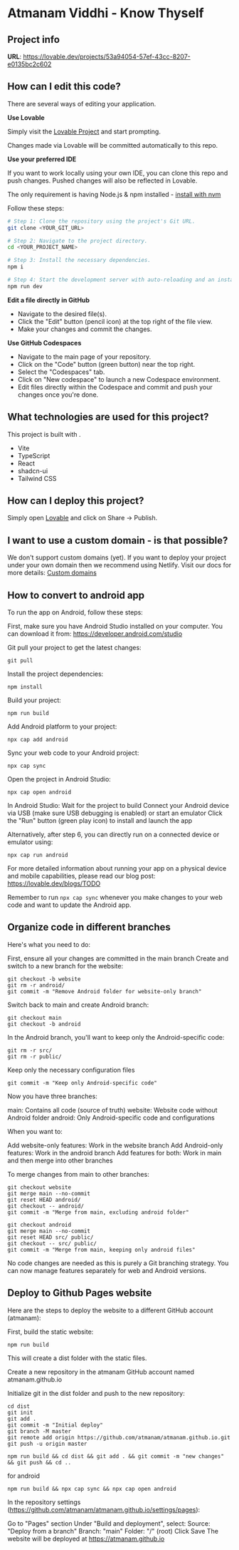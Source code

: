 # Atmanam Viddhi - Know Thyself

## Project info

**URL**: https://lovable.dev/projects/53a94054-57ef-43cc-8207-e0135bc2c602

## How can I edit this code?

There are several ways of editing your application.

**Use Lovable**

Simply visit the [Lovable Project](https://lovable.dev/projects/53a94054-57ef-43cc-8207-e0135bc2c602) and start prompting.

Changes made via Lovable will be committed automatically to this repo.

**Use your preferred IDE**

If you want to work locally using your own IDE, you can clone this repo and push changes. Pushed changes will also be reflected in Lovable.

The only requirement is having Node.js & npm installed - [install with nvm](https://github.com/nvm-sh/nvm#installing-and-updating)

Follow these steps:

```sh
# Step 1: Clone the repository using the project's Git URL.
git clone <YOUR_GIT_URL>

# Step 2: Navigate to the project directory.
cd <YOUR_PROJECT_NAME>

# Step 3: Install the necessary dependencies.
npm i

# Step 4: Start the development server with auto-reloading and an instant preview.
npm run dev
```

**Edit a file directly in GitHub**

- Navigate to the desired file(s).
- Click the "Edit" button (pencil icon) at the top right of the file view.
- Make your changes and commit the changes.

**Use GitHub Codespaces**

- Navigate to the main page of your repository.
- Click on the "Code" button (green button) near the top right.
- Select the "Codespaces" tab.
- Click on "New codespace" to launch a new Codespace environment.
- Edit files directly within the Codespace and commit and push your changes once you're done.

## What technologies are used for this project?

This project is built with .

- Vite
- TypeScript
- React
- shadcn-ui
- Tailwind CSS

## How can I deploy this project?

Simply open [Lovable](https://lovable.dev/projects/53a94054-57ef-43cc-8207-e0135bc2c602) and click on Share -> Publish.

## I want to use a custom domain - is that possible?

We don't support custom domains (yet). If you want to deploy your project under your own domain then we recommend using Netlify. Visit our docs for more details: [Custom domains](https://docs.lovable.dev/tips-tricks/custom-domain/)

## How to convert to android app

To run the app on Android, follow these steps:

First, make sure you have Android Studio installed on your computer. You can download it from: https://developer.android.com/studio

Git pull your project to get the latest changes:

```
git pull
```

Install the project dependencies:

```
npm install
```

Build your project:

```
npm run build
```

Add Android platform to your project:

```
npx cap add android
```

Sync your web code to your Android project:

```
npx cap sync
```

Open the project in Android Studio:

```
npx cap open android
```

In Android Studio:
Wait for the project to build
Connect your Android device via USB (make sure USB debugging is enabled) or start an emulator
Click the "Run" button (green play icon) to install and launch the app

Alternatively, after step 6, you can directly run on a connected device or emulator using:

```
npx cap run android
```

For more detailed information about running your app on a physical device and mobile capabilities, please read our blog post: https://lovable.dev/blogs/TODO

Remember to run `npx cap sync` whenever you make changes to your web code and want to update the Android app.

## Organize code in different branches

Here's what you need to do:

First, ensure all your changes are committed in the main branch
Create and switch to a new branch for the website:

```
git checkout -b website
git rm -r android/
git commit -m "Remove Android folder for website-only branch"
```

Switch back to main and create Android branch:

```
git checkout main
git checkout -b android
```

In the Android branch, you'll want to keep only the Android-specific code:

```
git rm -r src/
git rm -r public/
```

Keep only the necessary configuration files

```
git commit -m "Keep only Android-specific code"
```

Now you have three branches:

main: Contains all code (source of truth)
website: Website code without Android folder
android: Only Android-specific code and configurations

When you want to:

Add website-only features: Work in the website branch
Add Android-only features: Work in the android branch
Add features for both: Work in main and then merge into other branches

To merge changes from main to other branches:

```
git checkout website
git merge main --no-commit
git reset HEAD android/
git checkout -- android/
git commit -m "Merge from main, excluding android folder"
```
```
git checkout android
git merge main --no-commit
git reset HEAD src/ public/
git checkout -- src/ public/
git commit -m "Merge from main, keeping only android files"
```

No code changes are needed as this is purely a Git branching strategy. You can now manage features separately for web and Android versions.

## Deploy to Github Pages website
Here are the steps to deploy the website to a different GitHub account (atmanam):

First, build the static website:

```
npm run build
```

This will create a dist folder with the static files.

Create a new repository in the atmanam GitHub account named atmanam.github.io

Initialize git in the dist folder and push to the new repository:

```
cd dist
git init
git add .
git commit -m "Initial deploy"
git branch -M master
git remote add origin https://github.com/atmanam/atmanam.github.io.git
git push -u origin master
```

```
npm run build && cd dist && git add . && git commit -m "new changes" && git push && cd ..
```

for android
```
npm run build && npx cap sync && npx cap open android
```

In the repository settings (https://github.com/atmanam/atmanam.github.io/settings/pages):

Go to "Pages" section
Under "Build and deployment", select:
Source: "Deploy from a branch"
Branch: "main"
Folder: "/" (root)
Click Save
The website will be deployed at https://atmanam.github.io